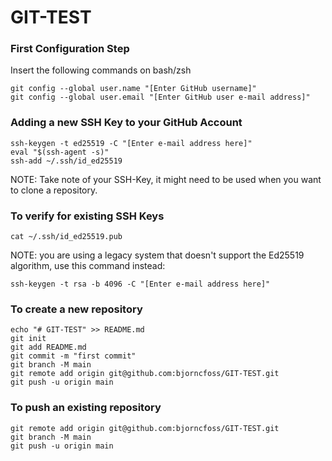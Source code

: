 # GIT-TEST

### First Configuration Step

Insert the following commands on bash/zsh

```shell
git config --global user.name "[Enter GitHub username]"
git config --global user.email "[Enter GitHub user e-mail address]"
```

### Adding a new SSH Key to your GitHub Account
```shell
ssh-keygen -t ed25519 -C "[Enter e-mail address here]"
eval "$(ssh-agent -s)"
ssh-add ~/.ssh/id_ed25519
```
NOTE: Take note of your SSH-Key, it might need to be used when you want to clone a repository.

### To verify for existing SSH Keys
```shell
cat ~/.ssh/id_ed25519.pub
```

NOTE: you are using a legacy system that doesn't support the Ed25519 algorithm, use this command instead:

```shell
ssh-keygen -t rsa -b 4096 -C "[Enter e-mail address here]"
```

### To create a new repository
```shell
echo "# GIT-TEST" >> README.md
git init
git add README.md
git commit -m "first commit"
git branch -M main
git remote add origin git@github.com:bjorncfoss/GIT-TEST.git
git push -u origin main
```

### To push an existing repository
```shell
git remote add origin git@github.com:bjorncfoss/GIT-TEST.git
git branch -M main
git push -u origin main
```
